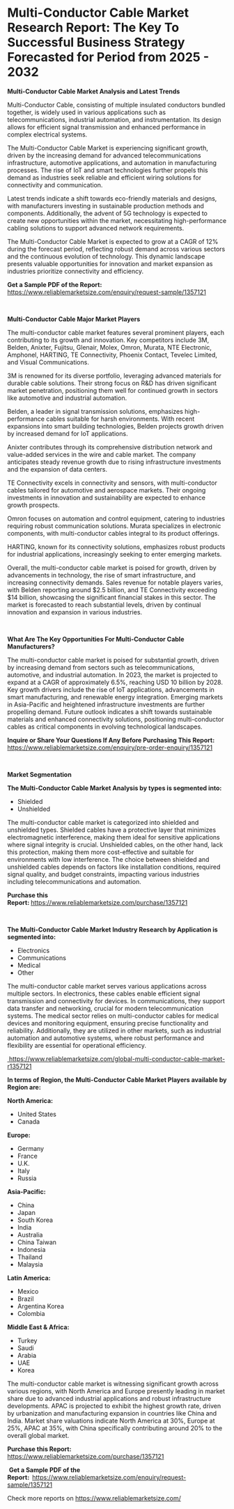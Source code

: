 <p><h1>Multi-Conductor Cable Market Research Report: The Key To Successful Business Strategy Forecasted for Period from 2025 - 2032</h1></p><p><strong>Multi-Conductor Cable Market Analysis and Latest Trends</strong></p>
<p><p>Multi-Conductor Cable, consisting of multiple insulated conductors bundled together, is widely used in various applications such as telecommunications, industrial automation, and instrumentation. Its design allows for efficient signal transmission and enhanced performance in complex electrical systems. </p><p>The Multi-Conductor Cable Market is experiencing significant growth, driven by the increasing demand for advanced telecommunications infrastructure, automotive applications, and automation in manufacturing processes. The rise of IoT and smart technologies further propels this demand as industries seek reliable and efficient wiring solutions for connectivity and communication. </p><p>Latest trends indicate a shift towards eco-friendly materials and designs, with manufacturers investing in sustainable production methods and components. Additionally, the advent of 5G technology is expected to create new opportunities within the market, necessitating high-performance cabling solutions to support advanced network requirements. </p><p>The Multi-Conductor Cable Market is expected to grow at a CAGR of 12% during the forecast period, reflecting robust demand across various sectors and the continuous evolution of technology. This dynamic landscape presents valuable opportunities for innovation and market expansion as industries prioritize connectivity and efficiency.</p></p>
<p><strong>Get a Sample PDF of the Report:&nbsp;</strong> <a href="https://www.reliablemarketsize.com/enquiry/request-sample/1357121?utm_campaign=3512&utm_medium=2&utm_source=Github&utm_content=ia&utm_term=22032025&utm_id=multi-conductor-cable">https://www.reliablemarketsize.com/enquiry/request-sample/1357121</a></p>
<p>&nbsp;</p>
<p><strong>Multi-Conductor Cable Major Market Players</strong></p>
<p><p>The multi-conductor cable market features several prominent players, each contributing to its growth and innovation. Key competitors include 3M, Belden, Anixter, Fujitsu, Glenair, Molex, Omron, Murata, NTE Electronic, Amphonel, HARTING, TE Connectivity, Phoenix Contact, Tevelec Limited, and Visual Communications.</p><p>3M is renowned for its diverse portfolio, leveraging advanced materials for durable cable solutions. Their strong focus on R&D has driven significant market penetration, positioning them well for continued growth in sectors like automotive and industrial automation.</p><p>Belden, a leader in signal transmission solutions, emphasizes high-performance cables suitable for harsh environments. With recent expansions into smart building technologies, Belden projects growth driven by increased demand for IoT applications.</p><p>Anixter contributes through its comprehensive distribution network and value-added services in the wire and cable market. The company anticipates steady revenue growth due to rising infrastructure investments and the expansion of data centers.</p><p>TE Connectivity excels in connectivity and sensors, with multi-conductor cables tailored for automotive and aerospace markets. Their ongoing investments in innovation and sustainability are expected to enhance growth prospects.</p><p>Omron focuses on automation and control equipment, catering to industries requiring robust communication solutions. Murata specializes in electronic components, with multi-conductor cables integral to its product offerings.</p><p>HARTING, known for its connectivity solutions, emphasizes robust products for industrial applications, increasingly seeking to enter emerging markets.</p><p>Overall, the multi-conductor cable market is poised for growth, driven by advancements in technology, the rise of smart infrastructure, and increasing connectivity demands. Sales revenue for notable players varies, with Belden reporting around $2.5 billion, and TE Connectivity exceeding $14 billion, showcasing the significant financial stakes in this sector. The market is forecasted to reach substantial levels, driven by continual innovation and expansion in various industries.</p></p>
<p>&nbsp;</p>
<p><strong>What Are The Key Opportunities For Multi-Conductor Cable Manufacturers?</strong></p>
<p><p>The multi-conductor cable market is poised for substantial growth, driven by increasing demand from sectors such as telecommunications, automotive, and industrial automation. In 2023, the market is projected to expand at a CAGR of approximately 6.5%, reaching USD 10 billion by 2028. Key growth drivers include the rise of IoT applications, advancements in smart manufacturing, and renewable energy integration. Emerging markets in Asia-Pacific and heightened infrastructure investments are further propelling demand. Future outlook indicates a shift towards sustainable materials and enhanced connectivity solutions, positioning multi-conductor cables as critical components in evolving technological landscapes.</p></p>
<p><strong>Inquire or Share Your Questions If Any Before Purchasing This Report:</strong> <a href="https://www.reliablemarketsize.com/enquiry/pre-order-enquiry/1357121?utm_campaign=3512&utm_medium=2&utm_source=Github&utm_content=ia&utm_term=22032025&utm_id=multi-conductor-cable">https://www.reliablemarketsize.com/enquiry/pre-order-enquiry/1357121</a></p>
<p>&nbsp;</p>
<p><strong>Market Segmentation</strong></p>
<p><strong>The Multi-Conductor Cable Market Analysis by types is segmented into:</strong></p>
<p><ul><li>Shielded</li><li>Unshielded</li></ul></p>
<p><p>The multi-conductor cable market is categorized into shielded and unshielded types. Shielded cables have a protective layer that minimizes electromagnetic interference, making them ideal for sensitive applications where signal integrity is crucial. Unshielded cables, on the other hand, lack this protection, making them more cost-effective and suitable for environments with low interference. The choice between shielded and unshielded cables depends on factors like installation conditions, required signal quality, and budget constraints, impacting various industries including telecommunications and automation.</p></p>
<p><strong>Purchase this Report:&nbsp;</strong><a href="https://www.reliablemarketsize.com/purchase/1357121?utm_campaign=3512&utm_medium=2&utm_source=Github&utm_content=ia&utm_term=22032025&utm_id=multi-conductor-cable">https://www.reliablemarketsize.com/purchase/1357121</a></p>
<p>&nbsp;</p>
<p><strong>The Multi-Conductor Cable Market Industry Research by Application is segmented into:</strong></p>
<p><ul><li>Electronics</li><li>Communications</li><li>Medical</li><li>Other</li></ul></p>
<p><p>The multi-conductor cable market serves various applications across multiple sectors. In electronics, these cables enable efficient signal transmission and connectivity for devices. In communications, they support data transfer and networking, crucial for modern telecommunication systems. The medical sector relies on multi-conductor cables for medical devices and monitoring equipment, ensuring precise functionality and reliability. Additionally, they are utilized in other markets, such as industrial automation and automotive systems, where robust performance and flexibility are essential for operational efficiency.</p></p>
<p><a href="https://www.reliablemarketsize.com/global-multi-conductor-cable-market-r1357121?utm_campaign=3512&utm_medium=2&utm_source=Github&utm_content=ia&utm_term=22032025&utm_id=multi-conductor-cable">&nbsp;https://www.reliablemarketsize.com/global-multi-conductor-cable-market-r1357121</a></p>
<p><strong>In terms of Region, the Multi-Conductor Cable Market Players available by Region are:</strong></p>
<p>
    <p> <strong> North America: </strong>
        <ul>
            <li>United States</li>
            <li>Canada</li>
        </ul>
        </p> 
    <p> <strong> Europe: </strong>
        <ul>
            <li>Germany</li>
            <li>France</li>
            <li>U.K.</li>
            <li>Italy</li>
            <li>Russia</li>
        </ul>
        </p> 
    <p> <strong> Asia-Pacific: </strong>
        <ul>
            <li>China</li>
            <li>Japan</li>
            <li>South Korea</li>
            <li>India</li>
            <li>Australia</li>
            <li>China Taiwan</li>
            <li>Indonesia</li>
            <li>Thailand</li>
            <li>Malaysia</li>
        </ul>
        </p> 
    <p> <strong> Latin America: </strong>
        <ul>
            <li>Mexico</li>
            <li>Brazil</li>
            <li>Argentina Korea</li>
            <li>Colombia</li>
        </ul>
        </p> 
    <p> <strong> Middle East & Africa: </strong>
        <ul>
            <li>Turkey</li>
            <li>Saudi</li>
            <li>Arabia</li>
            <li>UAE</li>
            <li>Korea</li>
        </ul>
    </p>
    </p>
<p><p>The multi-conductor cable market is witnessing significant growth across various regions, with North America and Europe presently leading in market share due to advanced industrial applications and robust infrastructure developments. APAC is projected to exhibit the highest growth rate, driven by urbanization and manufacturing expansion in countries like China and India. Market share valuations indicate North America at 30%, Europe at 25%, APAC at 35%, with China specifically contributing around 20% to the overall global market.</p></p>
<p><strong>Purchase this Report: </strong><a href="https://www.reliablemarketsize.com/purchase/1357121?utm_campaign=3512&utm_medium=2&utm_source=Github&utm_content=ia&utm_term=22032025&utm_id=multi-conductor-cable">https://www.reliablemarketsize.com/purchase/1357121</a></p>
<p>&nbsp;<strong>Get a Sample PDF of the Report:&nbsp;&nbsp;</strong><a href="https://www.reliablemarketsize.com/enquiry/request-sample/1357121?utm_campaign=3512&utm_medium=2&utm_source=Github&utm_content=ia&utm_term=22032025&utm_id=multi-conductor-cable">https://www.reliablemarketsize.com/enquiry/request-sample/1357121</a></p>
<p><strong></strong></p>
<p>Check more reports on <a href="https://www.reliablemarketsize.com/?utm_campaign=3512&utm_medium=2&utm_source=Github&utm_content=ia&utm_term=22032025&utm_id=multi-conductor-cable">https://www.reliablemarketsize.com/</a></p>